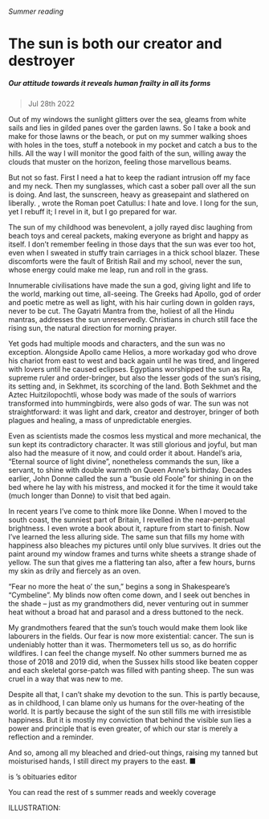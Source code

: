 ###### Summer reading
# The sun is both our creator and destroyer 
##### Our attitude towards it reveals human frailty in all its forms 
> Jul 28th 2022 



Out of my windows the sunlight glitters over the sea, gleams from white sails and lies in gilded panes over the garden lawns. So I take a book and make for those lawns or the beach, or put on my summer walking shoes with holes in the toes, stuff a notebook in my pocket and catch a bus to the hills. All the way I will monitor the good faith of the sun, willing away the clouds that muster on the horizon, feeling those marvellous beams.
But not so fast. First I need a hat to keep the radiant intrusion off my face and my neck. Then my sunglasses, which cast a sober pall over all the sun is doing. And last, the sunscreen, heavy as greasepaint and slathered on liberally. , wrote the Roman poet Catullus: I hate and love. I long for the sun, yet I rebuff it; I revel in it, but I go prepared for war.
The sun of my childhood was benevolent, a jolly rayed disc laughing from beach toys and cereal packets, making everyone as bright and happy as itself. I don’t remember feeling in those days that the sun was ever too hot, even when I sweated in stuffy train carriages in a thick school blazer. These discomforts were the fault of British Rail and my school, never the sun, whose energy could make me leap, run and roll in the grass.
Innumerable civilisations have made the sun a god, giving light and life to the world, marking out time, all-seeing. The Greeks had Apollo, god of order and poetic metre as well as light, with his hair curling down in golden rays, never to be cut. The Gayatri Mantra from the, holiest of all the Hindu mantras, addresses the sun unreservedly. Christians in church still face the rising sun, the natural direction for morning prayer.
Yet gods had multiple moods and characters, and the sun was no exception. Alongside Apollo came Helios, a more workaday god who drove his chariot from east to west and back again until he was tired, and lingered with lovers until he caused eclipses. Egyptians worshipped the sun as Ra, supreme ruler and order-bringer, but also the lesser gods of the sun’s rising, its setting and, in Sekhmet, its scorching of the land. Both Sekhmet and the Aztec Huitzilopochtli, whose body was made of the souls of warriors transformed into hummingbirds, were also gods of war. The sun was not straightforward: it was light and dark, creator and destroyer, bringer of both plagues and healing, a mass of unpredictable energies.
Even as scientists made the cosmos less mystical and more mechanical, the sun kept its contradictory character. It was still glorious and joyful, but man also had the measure of it now, and could order it about. Handel’s aria, “Eternal source of light divine”, nonetheless commands the sun, like a servant, to shine with double warmth on Queen Anne’s birthday. Decades earlier, John Donne called the sun a “busie old Foole” for shining in on the bed where he lay with his mistress, and mocked it for the time it would take (much longer than Donne) to visit that bed again.


In recent years I’ve come to think more like Donne. When I moved to the south coast, the sunniest part of Britain, I revelled in the near-perpetual brightness. I even wrote a book about it, rapture from start to finish. Now I’ve learned the less alluring side. The same sun that fills my home with happiness also bleaches my pictures until only blue survives. It dries out the paint around my window frames and turns white sheets a strange shade of yellow. The sun that gives me a flattering tan also, after a few hours, burns my skin as drily and fiercely as an oven.
“Fear no more the heat o’ the sun,” begins a song in Shakespeare’s “Cymbeline”. My blinds now often come down, and I seek out benches in the shade – just as my grandmothers did, never venturing out in summer heat without a broad hat and parasol and a dress buttoned to the neck.
My grandmothers feared that the sun’s touch would make them look like labourers in the fields. Our fear is now more existential: cancer. The sun is undeniably hotter than it was. Thermometers tell us so, as do horrific wildfires. I can feel the change myself. No other summers burned me as those of 2018 and 2019 did, when the Sussex hills stood like beaten copper and each skeletal gorse-patch was filled with panting sheep. The sun was cruel in a way that was new to me.
Despite all that, I can’t shake my devotion to the sun. This is partly because, as in childhood, I can blame only us humans for the over-heating of the world. It is partly because the sight of the sun still fills me with irresistible happiness. But it is mostly my conviction that behind the visible sun lies a power and principle that is even greater, of which our star is merely a reflection and a reminder.
And so, among all my bleached and dried-out things, raising my tanned but moisturised hands, I still direct my prayers to the east. ■
 is ’s obituaries editor
You can read the rest of s summer reads and weekly coverage 
ILLUSTRATION: 

